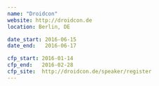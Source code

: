 ```yaml
---
name: "Droidcon"
website: http://droidcon.de
location: Berlin, DE

date_start: 2016-06-15
date_end:   2016-06-17

cfp_start: 2016-01-14
cfp_end:   2016-02-28
cfp_site:  http://droidcon.de/speaker/register
---
```


